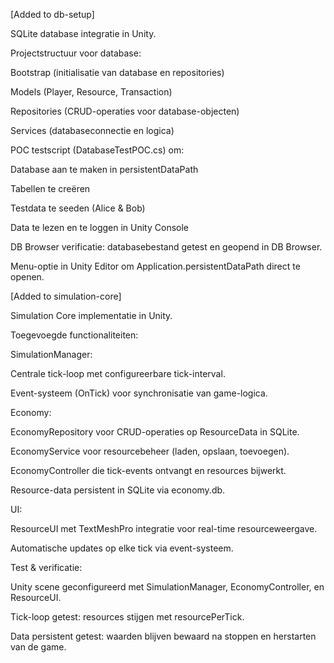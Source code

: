 [Added to db-setup]

SQLite database integratie in Unity.

Projectstructuur voor database:

Bootstrap (initialisatie van database en repositories)

Models (Player, Resource, Transaction)

Repositories (CRUD-operaties voor database-objecten)

Services (databaseconnectie en logica)

POC testscript (DatabaseTestPOC.cs) om:

Database aan te maken in persistentDataPath

Tabellen te creëren

Testdata te seeden (Alice & Bob)

Data te lezen en te loggen in Unity Console

DB Browser verificatie: databasebestand getest en geopend in DB Browser.

Menu-optie in Unity Editor om Application.persistentDataPath direct te openen.

[Added to simulation-core]

Simulation Core implementatie in Unity.

Toegevoegde functionaliteiten:

SimulationManager:

Centrale tick-loop met configureerbare tick-interval.

Event-systeem (OnTick) voor synchronisatie van game-logica.

Economy:

EconomyRepository voor CRUD-operaties op ResourceData in SQLite.

EconomyService voor resourcebeheer (laden, opslaan, toevoegen).

EconomyController die tick-events ontvangt en resources bijwerkt.

Resource-data persistent in SQLite via economy.db.

UI:

ResourceUI met TextMeshPro integratie voor real-time resourceweergave.

Automatische updates op elke tick via event-systeem.

Test & verificatie:

Unity scene geconfigureerd met SimulationManager, EconomyController, en ResourceUI.

Tick-loop getest: resources stijgen met resourcePerTick.

Data persistent getest: waarden blijven bewaard na stoppen en herstarten van de game.
